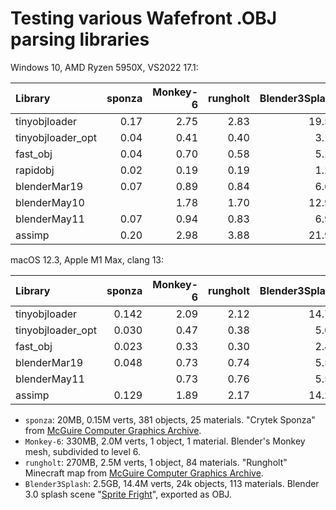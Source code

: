 ﻿# Testing various Wafefront .OBJ parsing libraries

Windows 10, AMD Ryzen 5950X, VS2022 17.1:

| Library           |sponza|Monkey-6|rungholt|Blender3Splash|
| :---              |  ---:|    ---:|    ---:|          ---:|
| tinyobjloader     | 0.17 | 2.75   | 2.83   | 19.57        |
| tinyobjloader_opt | 0.04 | 0.41   | 0.40   |  3.12        |
| fast_obj          | 0.04 | 0.70   | 0.58   |  5.16        |
| rapidobj          | 0.02 | 0.19   | 0.19   |  1.25        |
| blenderMar19      | 0.07 | 0.89   | 0.84   |  6.63        |
| blenderMay10      |      | 1.78   | 1.70   | 12.97        |
| blenderMay11      | 0.07 | 0.94   | 0.83   |  6.92        |
| assimp            | 0.20 | 2.98   | 3.88   | 21.98        |

macOS 12.3, Apple M1 Max, clang 13:

| Library           |sponza |Monkey-6|rungholt|Blender3Splash|
| :---              |   ---:|    ---:|    ---:|          ---:|
| tinyobjloader     | 0.142 | 2.09   | 2.12   | 14.72        |
| tinyobjloader_opt | 0.030 | 0.47   | 0.38   |  5.07        |
| fast_obj          | 0.023 | 0.33   | 0.30   |  2.40        |
| blenderMar19      | 0.048 | 0.73   | 0.74   |  5.52        |
| blenderMay11      |       | 0.73   | 0.76   |  5.53        |
| assimp            | 0.129 | 1.89   | 2.17   | 14.26        |


* `sponza`: 20MB, 0.15M verts, 381 objects, 25 materials. "Crytek Sponza" from [McGuire Computer Graphics Archive](https://casual-effects.com/data/).
* `Monkey-6`: 330MB, 2.0M verts, 1 object, 1 material. Blender's Monkey mesh, subdivided to level 6.
* `rungholt`: 270MB, 2.5M verts, 1 object, 84 materials. "Rungholt" Minecraft map from [McGuire Computer Graphics Archive](https://casual-effects.com/data/).
* `Blender3Splash`: 2.5GB, 14.4M verts, 24k objects, 113 materials. Blender 3.0 splash scene "[Sprite Fright](https://cloud.blender.org/p/gallery/617933e9b7b35ce1e1c01066)", exported as OBJ.
